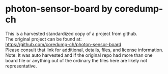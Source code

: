 
# photon-sensor-board by coredump-ch  
This is a harvested standardized copy of a project from github.  
The original project can be found at:  
https://github.com/coredump-ch/photon-sensor-board  
Please consult that link for additional, details, files, and license information.  
Note: It was auto harvested and if the original repo had more than one board file or anything out of the ordinary the files here are likely not representative.  
    
